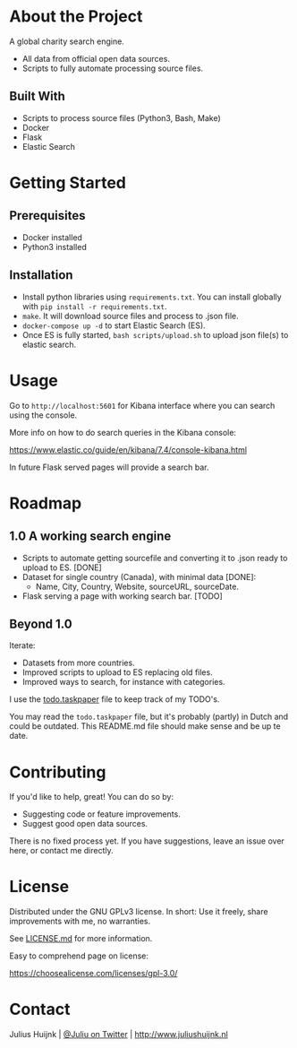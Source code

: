 # About the Project
A global charity search engine.

- All data from official open data sources.
- Scripts to fully automate processing source files.

## Built With

- Scripts to process source files (Python3, Bash, Make)
- Docker
- Flask 
- Elastic Search

# Getting Started
## Prerequisites

- Docker installed
- Python3 installed

## Installation

- Install python libraries using `requirements.txt`. You can install globally with `pip install -r requirements.txt`.
- `make`. It will download source files and process to .json file.
- `docker-compose up -d` to start Elastic Search (ES).
- Once ES is fully started, `bash scripts/upload.sh` to upload json file(s) to elastic search.

# Usage

Go to `http://localhost:5601` for Kibana interface where you can search using the console. 

More info on how to do search queries in the Kibana console: 

https://www.elastic.co/guide/en/kibana/7.4/console-kibana.html 

In future Flask served pages will provide a search bar.

# Roadmap

## 1.0 A working search engine

- Scripts to automate getting sourcefile and converting it to .json ready to upload to ES. [DONE]
- Dataset for single country (Canada), with minimal data [DONE]:
    - Name, City, Country, Website, sourceURL, sourceDate.
- Flask serving a page with working search bar. [TODO]

## Beyond 1.0

Iterate:
- Datasets from more countries.
- Improved scripts to upload to ES replacing old files.
- Improved ways to search, for instance with categories.

I use the [todo.taskpaper](todo.taskpaper) file to keep track of my TODO's. 

You may read the `todo.taskpaper` file, but it's probably (partly) in Dutch and could be outdated. This README.md file should make sense and be up te date.
 
# Contributing

If you'd like to help, great! You can do so by:

- Suggesting code or feature improvements.
- Suggest good open data sources.

There is no fixed process yet. If you have suggestions, leave an issue over here, or contact me directly.

# License

Distributed under the GNU GPLv3 license.  In short: Use it freely, share improvements with me, no warranties.

See [LICENSE.md](LICENSE.md) for more information.

Easy to comprehend page on license:

https://choosealicense.com/licenses/gpl-3.0/

# Contact

Julius Huijnk | [@Juliu on Twitter](https://www.twitter.com/juliu) | http://www.juliushuijnk.nl

